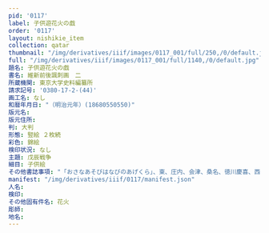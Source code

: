 ```yaml
---
pid: '0117'
label: 子供遊花火の戯
order: '0117'
layout: nishikie_item
collection: qatar
thumbnail: "/img/derivatives/iiif/images/0117_001/full/250,/0/default.jpg"
full: "/img/derivatives/iiif/images/0117_001/full/1140,/0/default.jpg"
題名: 子供遊花火の戯
書名: 維新前後諷刺画　二
所蔵機関: 東京大学史料編纂所
請求記号: '0380-17-2-(44)'
画工名: なし
和暦年月日: "（明治元年）(18680550550)"
版元名: 
版元住所: 
判: 大判
形態: 竪絵 ２枚続
彩色: 錦絵
検印状況: なし
主題: 戊辰戦争
細目: 子供絵
その他書誌事項: "「おさなあそびはなびのあげくら」、東、庄内、会津、桑名、徳川慶喜、西、薩摩、阿波、長州、藤堂、尾張、彦根など"
manifest: "/img/derivatives/iiif/0117/manifest.json"
人名: 
検印: 
その他固有件名: 花火
彫師: 
地名: 
---
```

